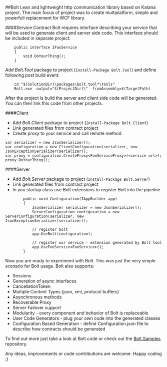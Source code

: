 ##Bolt
Lean and lightweight http communication library based on Katana project. The main focus of project 
was to create multiplatform, simple and powerfull replacement for WCF library.

####Service Contract
Bolt requires interface describing your service that will be used to generate client and server side code. 
This interface should be included in separate project.

```
    public interface IFooService
    {
        void DoYourThing();
    }
```
Add *Bolt.Tool* package to project (`Install-Package Bolt.Tool`) and define following post build event: 
```
	cd "$(SolutionDir)\packages\bolt.tool*\tools"
	Bolt.exe -output="$(ProjectDir)\" -fromAssembly=$(TargetPath)
```
After the project is build the server and client side code will be generated. You can then link this code from other projects.

####Client
* Add *Bolt.Client* package to project (`Install-Package Bolt.Client`)
* Link generated files from contract project
* Create proxy to your service and call remote method
```
var serializer = new JsonSerializer();
var configuration = new ClientConfiguration(serializer, new JsonExceptionSerializer(serializer));
var proxy = configuration.CreateProxy<FooServiceProxy>(<service url>);
proxy.DoYourThing();
```

####Server
* Add *Bolt.Server* package to project (`Install-Package Bolt.Server`)
* Link generated files from contract project
* In you startup class use Bolt extensions to register Bolt into the pipeline

```
        public void Configuration(IAppBuilder app)
        {
            JsonSerializer serializer = new JsonSerializer();
            ServerConfiguration configuration = new ServerConfiguration(serializer, new JsonExceptionSerializer(serializer));

            // register bolt 
            app.UseBolt(configuration);

            // register our service - extension generated by Bolt tool 
            app.UseFooService<FooService>();
        }
```
Now you are ready to experiment with Bolt. This was just the very simple scenario for Bolt usage.
Bolt also supports:

* Sessions
* Generation of async interfaces
* CancellationToken 
* Multiple Content Types (json, xml, protocol buffers)
* Asynchronous methods
* Recoverable Proxy
* Server Failover support
* Modularity - every component and behavior of Bolt is replaceable
* User Code Generators - plug your own code into the generated classes
* Configuration Based Generation - define Configuration.json file to describe how contracts should be generated

To find out more just take a look at Bolt code or check out the [Bolt.Samples](https://github.com/justkao/Bolt.Samples)
repository.

Any ideas, improvements or code contributions are welcome. Happy coding ;)
